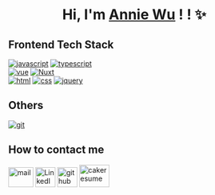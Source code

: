 <h1 align="center">Hi, I'm <a href="https://nayuki0115.github.io/">Annie Wu</a> ! ! ✨</h1>

## Frontend Tech Stack
<section>
  
  <a href="https://developer.mozilla.org/en-US/docs/Web/JavaScript" target="_blank"><img src="https://www.vectorlogo.zone/logos/javascript/javascript-ar21.svg" alt="javascript"></a>
  <a href="https://www.typescriptlang.org/" target="_blank"><img src="https://www.vectorlogo.zone/logos/typescriptlang/typescriptlang-ar21.svg" alt="typescript"></a>  
  <a href="https://vuejs.org/" target="_blank"><img src="https://www.vectorlogo.zone/logos/vuejs/vuejs-ar21.svg" alt="vue"></a> 
  <a href="https://nuxt.com/" target="_blank"><img src="https://www.vectorlogo.zone/logos/nuxtjs/nuxtjs-ar21.svg" alt="Nuxt"></a>  
  <a href="https://developer.mozilla.org/en-US/docs/Web/HTML" target="_blank"><img src="https://www.vectorlogo.zone/logos/w3_html5/w3_html5-ar21.svg" alt="html"></a> 
  <a href="https://developer.mozilla.org/en-US/docs/Learn/Getting_started_with_the_web/CSS_basics" target="_blank"><img src="https://www.vectorlogo.zone/logos/w3_css/w3_css-ar21.svg" alt="css"></a> 
  <a href="https://jquery.com/" target="_blank"><img src="https://www.vectorlogo.zone/logos/jquery/jquery-ar21.svg" alt="jquery"></a> 
</section>

## Others
<section>
  <a href="https://git-scm.com/" target="_blank"><img src="https://www.vectorlogo.zone/logos/git-scm/git-scm-ar21.svg" alt="git"></a>  
</section>

## How to contact me
<section>
  <a href="mailto:annie25506@gmail.com"><img width="50" height="40" src="https://logowik.com/content/uploads/images/grunge-mail3692.jpg" alt="mail"></a>
  <a href="https://www.linkedin.com/in/nayuki0115/" target="_blank"><img width="40" height="40" src="https://www.vectorlogo.zone/logos/linkedin/linkedin-icon.svg" alt="LinkedIn"></a>  
  <a href="https://github.com/nayuki0115" target="_blank"><img width="40" height="40" src="https://www.vectorlogo.zone/logos/github/github-tile.svg" alt="github"></a>  
  <a href="https://www.cake.me/nayuki0115" target="_blank"><img width="60" height="45" src="https://logowik.com/content/uploads/images/information6038.jpg" alt="cakeresume"></a> 
</section>




<!--
**nayuki0115/nayuki0115** is a ✨ _special_ ✨ repository because its `README.md` (this file) appears on your GitHub profile.

Here are some ideas to get you started:

- 🔭 I’m currently working on ...
- 🌱 I’m currently learning ...
- 👯 I’m looking to collaborate on ...
- 🤔 I’m looking for help with ...
- 💬 Ask me about ...
- 📫 How to reach me: ...
- 😄 Pronouns: ...
- ⚡ Fun fact: ...
-->
